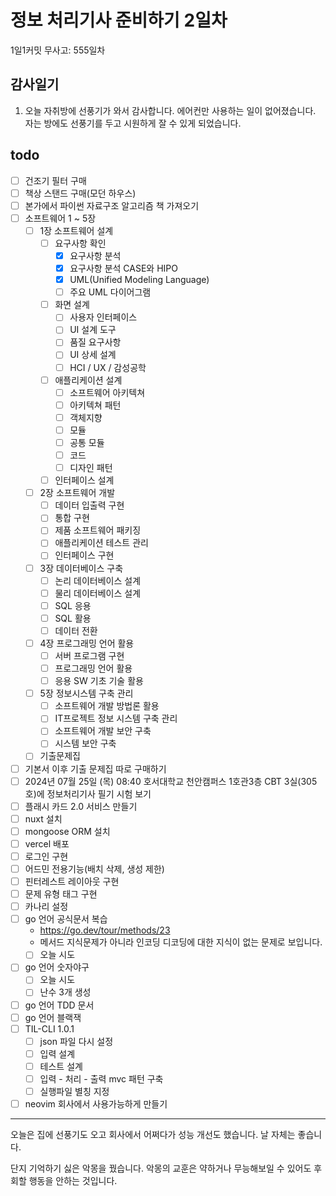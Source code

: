 # 정보 처리기사 준비하기 2일차

1일1커밋 무사고: 555일차

## 감사일기

1. 오늘 자취방에 선풍기가 와서 감사합니다. 에어컨만 사용하는 일이 없어졌습니다. 자는 방에도 선풍기를 두고 시원하게 잘 수 있게 되었습니다.

## todo

- [ ] 건조기 필터 구매
- [ ] 책상 스탠드 구매(모던 하우스)
- [ ] 본가에서 파이썬 자료구조 알고리즘 책 가져오기
- [ ] 소프트웨어 1 ~ 5장
  - [ ] 1장 소프트웨어 설계
    - [ ] 요구사항 확인
      - [x] 요구사항 분석
      - [x] 요구사항 분석 CASE와 HIPO
      - [x] UML(Unified Modeling Language)
      - [ ] 주요 UML 다이어그램
    - [ ] 화면 설계
      - [ ] 사용자 인터페이스
      - [ ] UI 설계 도구
      - [ ] 품질 요구사항
      - [ ] UI 상세 설계
      - [ ] HCI / UX / 감성공학
    - [ ] 애플리케이션 설계
      - [ ] 소프트웨어 아키텍쳐
      - [ ] 아키텍쳐 패턴
      - [ ] 객체지향
      - [ ] 모듈
      - [ ] 공통 모듈
      - [ ] 코드
      - [ ] 디자인 패턴
    - [ ] 인터페이스 설계
  - [ ] 2장 소프트웨어 개발
    - [ ] 데이터 입출력 구현
    - [ ] 통합 구현
    - [ ] 제품 소프트웨어 패키징
    - [ ] 애플리케이션 테스트 관리
    - [ ] 인터페이스 구현
  - [ ] 3장 데이터베이스 구축
    - [ ] 논리 데이터베이스 설계
    - [ ] 물리 데이터베이스 설계
    - [ ] SQL 응용
    - [ ] SQL 활용
    - [ ] 데이터 전환
  - [ ] 4장 프로그래밍 언어 활용
    - [ ] 서버 프로그램 구현
    - [ ] 프로그래밍 언어 활용
    - [ ] 응용 SW 기초 기술 활용
  - [ ] 5장 정보시스템 구축 관리
    - [ ] 소프트웨어 개발 방법론 활용
    - [ ] IT프로젝트 정보 시스템 구축 관리
    - [ ] 소프트웨어 개발 보안 구축
    - [ ] 시스템 보안 구축
  - [ ] 기출문제집
- [ ] 기본서 이후 기출 문제집 따로 구매하기
- [ ] 2024년 07월 25일 (목) 08:40 호서대학교 천안캠퍼스 1호관3층 CBT 3실(305호)에 정보처리기사 필기 시험 보기
- [ ] 플래시 카드 2.0 서비스 만들기
- [ ] nuxt 설치
- [ ] mongoose ORM 설치
- [ ] vercel 배포
- [ ] 로그인 구현
- [ ] 어드민 전용기능(배치 삭제, 생성 제한)
- [ ] 핀터레스트 레이아웃 구현
- [ ] 문제 유형 태그 구현
- [ ] 카나리 설정
- [ ] go 언어 공식문서 복습
  - https://go.dev/tour/methods/23
  - 메서드 지식문제가 아니라 인코딩 디코딩에 대한 지식이 없는 문제로 보입니다.
  - [ ] 오늘 시도
- [ ] go 언어 숫자야구
  - [ ] 오늘 시도
  - [ ] 난수 3개 생성
- [ ] go 언어 TDD 문서
- [ ] go 언어 블랙잭
- [ ] TIL-CLI 1.0.1
  - [ ] json 파일 다시 설정
  - [ ] 입력 설계
  - [ ] 테스트 설계
  - [ ] 입력 - 처리 - 출력 mvc 패턴 구축
  - [ ] 실행파일 별칭 지정
- [ ] neovim 회사에서 사용가능하게 만들기

---

오늘은 집에 선풍기도 오고 회사에서 어쩌다가 성능 개선도 했습니다. 날 자체는 좋습니다.

단지 기억하기 싫은 악몽을 꿨습니다. 악몽의 교훈은 약하거나 무능해보일 수 있어도 후회할 행동을 안하는 것입니다.


